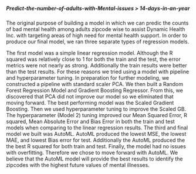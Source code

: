 ##### Predict-the-number-of-adults-with-Mental-issues > 14-days-in-an-year

The original purpose of building a model in which we can predic the counts of bad mental health among adults zipcode wise to assist Dynamic Health Inc. with targeting areas of high need for mental health support. In order to produce our final model, we ran three separate types of regression models.

The first model was a simple linear regression model. Although the R squared was relatively close to 1 for both the train and the test, the error metrics were not nearly as strong. Additionally the train results were better than the test results. For these reasons we tried using a model with pipeline and hyperparameter tuning.
In preparation for further modeling, we constructed a pipeline with standard scaler PCA. We then built a Random Forest Regression Model and Gradient Boosting Regressor. From this, we discovered that PCA did not improve our model so we eliminated that moving forward. The best performing model was the Scaled Gradient Boosting. Then we used hyperparameter tuning to improve the Scaled GB.
The hyperparameter (Model 2) tuning improved our Mean Squared Error, R squared, Mean Absolute Error and Bias Error in both the train and test models when comparing to the linear regression results.
The third and final model we built was AutoML. AutoML produced the lowest MSE, the lowest MAE, and lowest Bias error for test. Additionally the AutoML produced the the best R squared for both train and test. Finally, the model had no issues with overfitting. Therefore we chose to move forward with AutoML.
We believe that the AutoML model will provide the best results to identify the zipcodes with the highest future values of mental illnesses.
